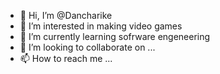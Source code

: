 - 👋 Hi, I’m @Dancharike
- 👀 I’m interested in making video games
- 🌱 I’m currently learning sofrware engeneering
- 💞️ I’m looking to collaborate on ...
- 📫 How to reach me ...

<!---
Dancharike/Dancharike is a ✨ special ✨ repository because its `README.md` (this file) appears on your GitHub profile.
You can click the Preview link to take a look at your changes.
--->
